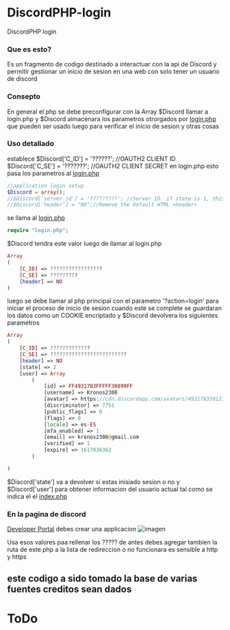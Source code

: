 # DiscordPHP-login
DiscordPHP login
### Que es esto?
Es un fragmento de codigo destinado a interactuar con la api de Discord y permitir gestionar un inicio de sesion
en una web con solo tener un usuario de discord


### Consepto
En general el php se debe preconfigurar con la Array $Discord
llamar a login.php y $Discord almacenara los parametros otrorgados por [login.php](login.php)
que pueden ser usado luego para verificar el inicio de sesion y otras cosas

### Uso detallado
establece 
$Discord['C_ID'] = '??????'; //OAUTH2 CLIENT ID
$Discord['C_SE'] = '???????'; //OAUTH2 CLIENT SECRET
en login.php
esto pasa los parametros al [login.php](login.php)
```php
//application login setup
$Discord = array();
//$Discord['server_id'] = '?????????'; //Server ID. if state is 1, this set to 2 if is join, or 3 if not to the server
//$Discord['header'] = "NO";//Remove the Default HTML <header>

```
se llama al [login.php](login.php)
```php
require "login.php";
```

$Discord tendra este valor luego de llamar al login.php
```php
Array
(
    [C_ID] => ?????????????????
    [C_SE] => ?????????
    [header] => NO
)
```

luego se debe llamar al php principal con el parametro '?action=login' para iniciar el proceso de inicio de sesion
cuando este se complete se guardaran los datos como un COOKIE encriptado 
y $Discord devolvera los siguientes parametros
```php
Array
(
    [C_ID] => ?????????????
    [C_SE] => ?????????????????????????
    [header] => NO
    [state] => 2
    [user] => Array
        (
            [id] => FF4931783FFFFF30899FF
            [username] => Kronos2308
            [avatar] => https://cdn.discordapp.com/avatars/493178350123089930/b8abad5a7876410ea758d879a6393ceb.png?size=2048
            [discriminator] => 7751
            [public_flags] => 0
            [flags] => 0
            [locale] => es-ES
            [mfa_enabled] => 1
            [email] => kronos2308@gmail.com
            [verified] => 1
            [expire] => 1617836362
        )

)
```
$Discord['state'] va a devolver si estas inisiado sesion o no y $Discord['user'] para obtener informacion del usuario actual
tal como se indica el el [index.php](index.php)

### En la pagina de discord 
[Developer Portal](https://discord.com/developers)
debes crear una applicacion
![imagen](https://user-images.githubusercontent.com/36446521/113637600-e9518400-966c-11eb-8062-43675b4b046d.png)

Usa esos valores paa rellenar los ????? de antes
debes agregar tambien la ruta de este php a la lista de redireccion o no funcionara es sensible a http y https




## este codigo a sido tomado la base de varias fuentes creditos sean dados
# ToDo
